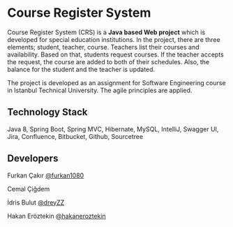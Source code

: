 # Course Register System
Course Register System (CRS) is a **Java based Web project** which is developed for special education institutions. In the project, there are three elements; student, teacher, course. Teachers list their courses and availability. Based on that, students request courses. If the teacher accepts the request, the course are added to both of their schedules. Also, the balance for the student and the teacher is updated. 

The project is developed as an assignment for Software Engineering course in Istanbul Technical University. The agile principles are applied.

## Technology Stack
Java 8, Spring Boot, Spring MVC, Hibernate, MySQL, IntelliJ, Swagger UI, Jira, Confluence, Bitbucket, Github, Sourcetree

## Developers
Furkan Çakır [@furkan1080]( https://github.com/furkan1080 ) 

Cemal Çiğdem

İdris Bulut [@dreyZZ]( https://github.com/dreyZZ ) 

Hakan Eröztekin [@hakaneroztekin]( https://github.com/hakaneroztekin ) 


